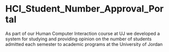 # HCI_Student_Number_Approval_Portal
As part of our Human Computer Interaction course at UJ we developed a system for studying and providing opinion on the number of students admitted each semester to academic programs at the University of Jordan
